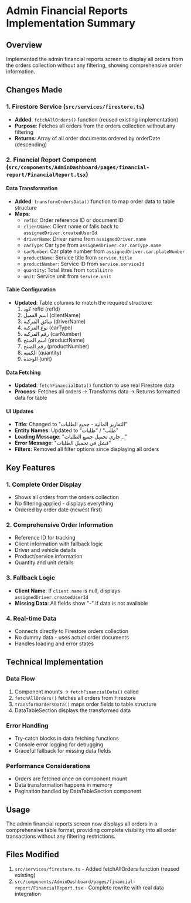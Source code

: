 # Admin Financial Reports Implementation Summary

## Overview

Implemented the admin financial reports screen to display all orders from the orders collection without any filtering, showing comprehensive order information.

## Changes Made

### 1. Firestore Service (`src/services/firestore.ts`)

- **Added**: `fetchAllOrders()` function (reused existing implementation)
- **Purpose**: Fetches all orders from the orders collection without any filtering
- **Returns**: Array of all order documents ordered by orderDate (descending)

### 2. Financial Report Component (`src/components/AdminDashboard/pages/financial-report/FinancialReport.tsx`)

#### Data Transformation

- **Added**: `transformOrdersData()` function to map order data to table structure
- **Maps**:
  - `refId`: Order reference ID or document ID
  - `clientName`: Client name or falls back to `assignedDriver.createdUserId`
  - `driverName`: Driver name from `assignedDriver.name`
  - `carType`: Car type from `assignedDriver.car.carType.name`
  - `carNumber`: Car plate number from `assignedDriver.car.plateNumber`
  - `productName`: Service title from `service.title`
  - `productNumber`: Service ID from `service.serviceId`
  - `quantity`: Total litres from `totalLitre`
  - `unit`: Service unit from `service.unit`

#### Table Configuration

- **Updated**: Table columns to match the required structure:
  1. كود refId (refId)
  2. اسم العميل (clientName)
  3. سائق المركبة (driverName)
  4. نوع المركبة (carType)
  5. رقم المركبة (carNumber)
  6. اسم المنتج (productName)
  7. رقم المنتج (productNumber)
  8. الكمية (quantity)
  9. الوحدة (unit)

#### Data Fetching

- **Updated**: `fetchFinancialData()` function to use real Firestore data
- **Process**: Fetches all orders → Transforms data → Returns formatted data for table

#### UI Updates

- **Title**: Changed to "التقارير المالية - جميع الطلبات"
- **Entity Names**: Updated to "طلب" / "طلبات"
- **Loading Message**: "جاري تحميل جميع الطلبات..."
- **Error Message**: "فشل في تحميل الطلبات"
- **Filters**: Removed all filter options since displaying all orders

## Key Features

### 1. Complete Order Display

- Shows all orders from the orders collection
- No filtering applied - displays everything
- Ordered by order date (newest first)

### 2. Comprehensive Order Information

- Reference ID for tracking
- Client information with fallback logic
- Driver and vehicle details
- Product/service information
- Quantity and unit details

### 3. Fallback Logic

- **Client Name**: If `client.name` is null, displays `assignedDriver.createdUserId`
- **Missing Data**: All fields show "-" if data is not available

### 4. Real-time Data

- Connects directly to Firestore orders collection
- No dummy data - uses actual order documents
- Handles loading and error states

## Technical Implementation

### Data Flow

1. Component mounts → `fetchFinancialData()` called
2. `fetchAllOrders()` fetches all orders from Firestore
3. `transformOrdersData()` maps order fields to table structure
4. DataTableSection displays the transformed data

### Error Handling

- Try-catch blocks in data fetching functions
- Console error logging for debugging
- Graceful fallback for missing data fields

### Performance Considerations

- Orders are fetched once on component mount
- Data transformation happens in memory
- Pagination handled by DataTableSection component

## Usage

The admin financial reports screen now displays all orders in a comprehensive table format, providing complete visibility into all order transactions without any filtering restrictions.

## Files Modified

1. `src/services/firestore.ts` - Added fetchAllOrders function (reused existing)
2. `src/components/AdminDashboard/pages/financial-report/FinancialReport.tsx` - Complete rewrite with real data integration
